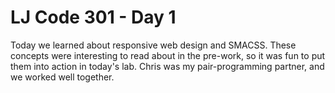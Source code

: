 # LJ Code 301 - Day 1

Today we learned about responsive web design and SMACSS. These concepts were interesting to read about in the pre-work, so it was fun to put them into action in today's lab. Chris was my pair-programming partner, and we worked well together. 
